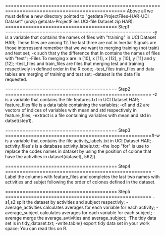 ================================================================================================
Above all we must define a new directory pointed to "getdata ProjectFiles-HAR-UCI Dataset" (unzip getdata-ProjectFiles UCI-file Dataset.zip HAR).
======================================= Step1 ===================================================
-y is a variable that contains the names of files with "training" in UCI Dataset HAR; 
These files are among 12.The last three are not in Inertial Signals are those interressent remenber that we we want to merging training (not train) and test set; 
-x such that y the difference that In contains the names of files with "test"; 
-Files To merging x are in [10], x [11], x [12], y [10], y [11] and y [12]; 
-test_files and train_files are files that merging test and training respectively in defined order in the R code; 
-test_files train_files and data tables are merging of training and test set; 
-dataset is the data file requested.

======================================= Step2 ===================================================
-z is a variable that contains the file features.txt in UCI Dataset HAR;
-feature_files file is a data table containing the variables; 
-d1 and d2 are vectors of indices of variables with mean and std respectively in feature_files; 
-extract is a file containing variables with mean and std in datset(step1).

======================================= Step3 ===================================================#-w is a variable that contains the file activity_labels.txt in UCI Dataset HAR;
-activity_files's is a database activity_labels.txt; 
-the loop "for" is use to replace the codes names in dataset by using the position of colone that have the activities in dataset(dataset[, 562]).

======================================= Step4 ===================================================
-Label the columns with feature_files and completes the last two names with activities and subjet 
following the order of colones defined in the dataset.

======================================= Step5 ===================================================
-s1,s2 split the dataset by activities and subject respectivly;
-average_activities calculates averages for each variable for each activity;
-average_subject calculates averages for each variable for each subject;
-average merge the average_avtivities and average_subject;
-The tidy data set is in tidy_dataset.txt;
-write.table() export tidy data set in your work space;
You can read this on R. 
